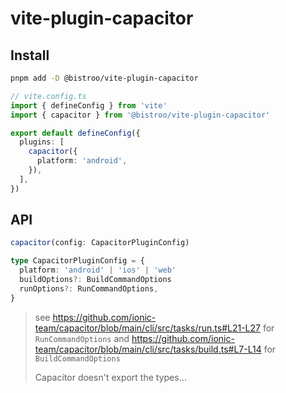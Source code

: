 # vite-plugin-capacitor

## Install

```bash
pnpm add -D @bistroo/vite-plugin-capacitor
```

```typescript
// vite.config.ts
import { defineConfig } from 'vite'
import { capacitor } from '@bistroo/vite-plugin-capacitor'

export default defineConfig({
  plugins: [
    capacitor({
      platform: 'android',
    }),
  ],
})
```

## API
```typescript
capacitor(config: CapacitorPluginConfig)
```

```typescript
type CapacitorPluginConfig = {
  platform: 'android' | 'ios' | 'web'
  buildOptions?: BuildCommandOptions
  runOptions?: RunCommandOptions,
}
```

> see https://github.com/ionic-team/capacitor/blob/main/cli/src/tasks/run.ts#L21-L27 for `RunCommandOptions` and https://github.com/ionic-team/capacitor/blob/main/cli/src/tasks/build.ts#L7-L14 for `BuildCommandOptions`
>
> Capacitor doesn't export the types...
